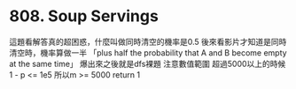 # 808. Soup Servings

這題看解答真的超困惑，什麼叫做同時清空的機率是0.5
後來看影片才知道是同時清空時，機率算做一半
「plus half the probability that A and B become empty at the same time」
爆出來之後就是dfs裸題
注意數值範圍 超過5000以上的時候 1 - p <= 1e5
所以m >= 5000 return 1
